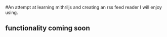 #An attempt at learning mithriljs and creating an rss feed reader I will enjoy using.
## functionality coming soon
